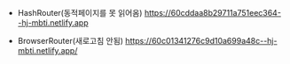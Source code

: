 - HashRouter(동적페이지를 못 읽어옴)
  https://60cddaa8b29711a751eec364--hj-mbti.netlify.app

- BrowserRouter(새로고침 안됨)
  https://60c01341276c9d10a699a48c--hj-mbti.netlify.app/
